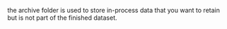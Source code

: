 
the archive folder is used
to store in-process data that you want to retain but is not part of the finished dataset.